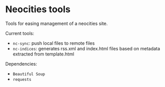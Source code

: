 # Neocities tools

Tools for easing management of a neocities site.

Current tools:
- ```nc-sync```: push local files to remote files
- ```nc-indices```: generates rss.xml and index.html files based on metadata extracted from template.html

Dependencies:
- ```Beautiful Soup```
- ```requests```
